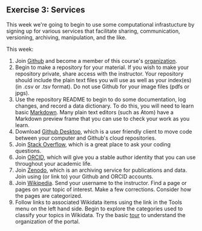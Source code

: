 ## Exercise 3: Services

This week we're going to begin to use some computational infrastucture by signing up for various services that facilitate sharing, communication, versioning, archiving, manipulation, and the like.

This week:

1. Join [Github](https://github.com/) and become a member of this course's [organization](https://github.com/comp-methods-fsu-2021).
2. Begin to make a repository for your material. If you wish to make your repository private, share access with the instructor. Your repository should include the plain text files you will use as well as your index(es) (in .csv or .tsv format). Do not use Github for your image files (pdfs or jpgs).
3. Use the repository README to begin to do some documentation, log changes, and record a data dictionary. To do this, you will need to learn basic [Markdown](https://guides.github.com/features/mastering-markdown/). Many plain text editors (such as Atom) have a Markdown preview frame that you can use to check your work as you learn.
4. Download [Github Desktop](https://desktop.github.com/), which is a user friendly client to move code between your computer and Github's cloud repositories.
4. Join [Stack Overflow](https://stackoverflow.com/), which is a great place to ask your coding questions.
5. Join [ORCID](https://orcid.org/), which will give you a stable author identity that you can use throughout your academic life.
6. Join [Zenodo](https://zenodo.org), which is an archiving service for publications and data. Join using (or link to) your Github and ORCID accounts.
7. Join [Wikipedia](https://en.wikipedia.org/wiki/Main_Page). Send your username to the instructor. Find a page or pages on your topic of interest. Make a few corrections. Consider how the pages are categorized.
8. Follow links to associated Wikidata items using the link in the Tools menu on the left hand side. Begin to explore the categories used to classify your topics in Wikidata. Try the basic [tour](https://www.wikidata.org/wiki/Wikidata:Tours) to understand the organization of the portal.
